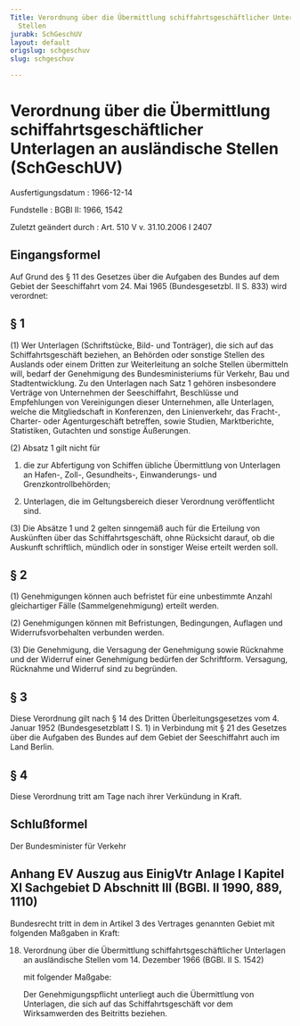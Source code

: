 ```yaml
---
Title: Verordnung über die Übermittlung schiffahrtsgeschäftlicher Unterlagen an ausländische
  Stellen
jurabk: SchGeschUV
layout: default
origslug: schgeschuv
slug: schgeschuv

---
```


# Verordnung über die Übermittlung schiffahrtsgeschäftlicher Unterlagen an ausländische Stellen (SchGeschUV)

Ausfertigungsdatum
:   1966-12-14

Fundstelle
:   BGBl II: 1966, 1542

Zuletzt geändert durch
:   Art. 510 V v. 31.10.2006 I 2407

## Eingangsformel

Auf Grund des § 11 des Gesetzes über die Aufgaben des Bundes auf dem
Gebiet der Seeschiffahrt vom 24. Mai 1965 (Bundesgesetzbl. II S. 833)
wird verordnet:

## § 1

(1) Wer Unterlagen (Schriftstücke, Bild- und Tonträger), die sich auf
das Schiffahrtsgeschäft beziehen, an Behörden oder sonstige Stellen
des Auslands oder einem Dritten zur Weiterleitung an solche Stellen
übermitteln will, bedarf der Genehmigung des Bundesministeriums für
Verkehr, Bau und Stadtentwicklung. Zu den Unterlagen nach Satz 1
gehören insbesondere Verträge von Unternehmen der Seeschiffahrt,
Beschlüsse und Empfehlungen von Vereinigungen dieser Unternehmen, alle
Unterlagen, welche die Mitgliedschaft in Konferenzen, den
Linienverkehr, das Fracht-, Charter- oder Agenturgeschäft betreffen,
sowie Studien, Marktberichte, Statistiken, Gutachten und sonstige
Äußerungen.

(2) Absatz 1 gilt nicht für

1.  die zur Abfertigung von Schiffen übliche Übermittlung von Unterlagen
    an Hafen-, Zoll-, Gesundheits-, Einwanderungs- und
    Grenzkontrollbehörden;


2.  Unterlagen, die im Geltungsbereich dieser Verordnung veröffentlicht
    sind.




(3) Die Absätze 1 und 2 gelten sinngemäß auch für die Erteilung von
Auskünften über das Schiffahrtsgeschäft, ohne Rücksicht darauf, ob die
Auskunft schriftlich, mündlich oder in sonstiger Weise erteilt werden
soll.

## § 2

(1) Genehmigungen können auch befristet für eine unbestimmte Anzahl
gleichartiger Fälle (Sammelgenehmigung) erteilt werden.

(2) Genehmigungen können mit Befristungen, Bedingungen, Auflagen und
Widerrufsvorbehalten verbunden werden.

(3) Die Genehmigung, die Versagung der Genehmigung sowie Rücknahme und
der Widerruf einer Genehmigung bedürfen der Schriftform. Versagung,
Rücknahme und Widerruf sind zu begründen.

## § 3

Diese Verordnung gilt nach § 14 des Dritten Überleitungsgesetzes vom
4\. Januar 1952 (Bundesgesetzblatt I S. 1) in Verbindung mit § 21 des
Gesetzes über die Aufgaben des Bundes auf dem Gebiet der Seeschiffahrt
auch im Land Berlin.

## § 4

Diese Verordnung tritt am Tage nach ihrer Verkündung in Kraft.

## Schlußformel

Der Bundesminister für Verkehr

## Anhang EV Auszug aus EinigVtr Anlage I Kapitel XI Sachgebiet D Abschnitt III (BGBl. II 1990, 889, 1110)

Bundesrecht tritt in dem in Artikel 3 des Vertrages genannten Gebiet
mit folgenden Maßgaben in Kraft:

18. Verordnung über die Übermittlung schiffahrtsgeschäftlicher Unterlagen
    an ausländische Stellen vom 14. Dezember 1966 (BGBl. II S. 1542)

    mit folgender Maßgabe:

    Der Genehmigungspflicht unterliegt auch die Übermittlung von
    Unterlagen, die sich auf das Schiffahrtsgeschäft vor dem Wirksamwerden
    des Beitritts beziehen.




